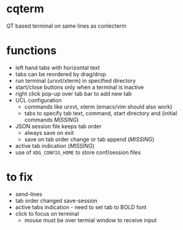 # cqterm

 QT based terminal on same lines as conlecterm

# functions

* left hand tabs with horizontal text
* tabs can be reordered by drag/drop
* run terminal (urxvt/xterm) in specified directory
* start/close buttons only when a terminal is inactive
* right click pop-up over tab bar to add new tab
* UCL configuration
    + commands like urxvt, xterm (emacs/vim should also work)
    + tabs to specify tab text, command, start directory and (initial commands *MISSING*)
* JSON session file keeps tab order
    + always save on exit
    + save on tab order change or tab append (*MISSING*)
* active tab indication (*MISSING*)
* use of `XDG_CONFIG_HOME` to store conf/session files


# to fix

* send-lines
* tab order changed save-session
* active tabs indication - need to set tab to BOLD font
* click to focus on terminal
    +  mouse must be over termial window to receive input
